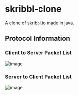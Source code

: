# skribbl-clone
A clone of skribbl.io made in java.

## Protocol Information

### Client to Server Packet List

![image](https://github.com/user-attachments/assets/4cf86ec7-d09e-4367-874e-2aade9e03acc)

### Server to Client Packet List
![image](https://github.com/user-attachments/assets/6fac17c7-b21c-4ffd-9de7-1a5c9045e0a8)
